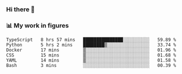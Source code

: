 ### Hi there 👋

### 📊 My work in figures

<!--START_SECTION:waka-->

```text
TypeScript   8 hrs 57 mins   ███████████████░░░░░░░░░░   59.89 %
Python       5 hrs 2 mins    ████████▒░░░░░░░░░░░░░░░░   33.74 %
Docker       17 mins         ▒░░░░░░░░░░░░░░░░░░░░░░░░   01.96 %
CSS          15 mins         ▒░░░░░░░░░░░░░░░░░░░░░░░░   01.68 %
YAML         14 mins         ▒░░░░░░░░░░░░░░░░░░░░░░░░   01.58 %
Bash         3 mins          ░░░░░░░░░░░░░░░░░░░░░░░░░   00.39 %
```

<!--END_SECTION:waka-->
